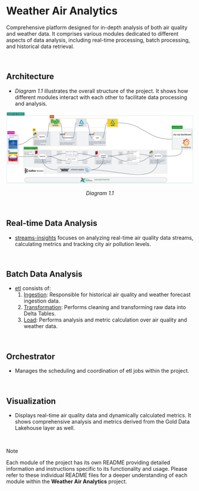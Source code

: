 # Weather Air Analytics

Comprehensive platform designed for in-depth analysis of both air quality and weather data. It comprises various modules dedicated to different aspects of data analysis, including real-time processing, batch processing, and historical data retrieval.

<br>

## Architecture
- <i> Diagram 1.1 </i> illustrates the overall structure of the project. It shows how different modules interact with each other to facilitate data processing and analysis.

<!-- ![architecture](/docs/architecture-diagram.png) -->
[![](/docs/solution-architecture-diagram.png)](/docs/solution-architecture-diagram.png)
<p align="center"> <i>Diagram 1.1</i></p>

<br>


## Real-time Data Analysis
- [streams-insights](streams-insights/README.md) focuses on analyzing real-time air quality data streams, calculating metrics and tracking city air pollution levels.

<br>

## Batch Data Analysis
* [etl](etl/README.md) consists of:
    1. [Ingestion](etl/ingestion): Responsible for historical air quality and weather forecast ingestion data.
    2. [Transformation](etl/transformation/): Performs cleaning and transforming raw data into Delta Tables.
    3. [Load](etl/load): Performs analysis and metric calculation over air quality and weather data.

<br>

## Orchestrator
- Manages the scheduling and coordination of etl jobs within the project.

<br>

## Visualization
- Displays real-time air quality data and dynamically calculated metrics. It shows comprehensive analysis and metrics derived from the Gold Data Lakehouse layer as well.

<br>

> [!NOTE]
> Each module of the project has its own README providing detailed information and instructions specific to its functionality and usage. Please refer to these individual README files for a deeper understanding of each module within the **Weather Air Analytics** project.
